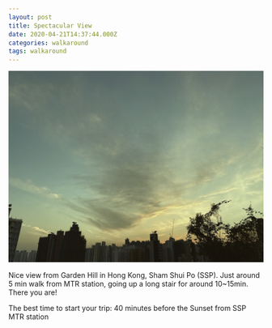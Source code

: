 ```yaml
---
layout: post
title: Spectacular View
date: 2020-04-21T14:37:44.000Z
categories: walkaround
tags: walkaround
---
```


<img src="/images/fulls/03.jpg" class="fit image"> 

Nice view from Garden Hill in Hong Kong, Sham Shui Po (SSP). Just around 5 min walk from MTR station, going up a long stair for around 10~15min. There you are!

The best time to start your trip: 40 minutes before the Sunset from SSP MTR station